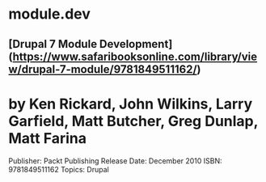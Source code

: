 # module.dev
## [Drupal 7 Module Development] (https://www.safaribooksonline.com/library/view/drupal-7-module/9781849511162/)
# by Ken Rickard, John Wilkins, Larry Garfield, Matt Butcher, Greg Dunlap, Matt Farina
Publisher: Packt Publishing
Release Date: December 2010
ISBN: 9781849511162
Topics: Drupal

